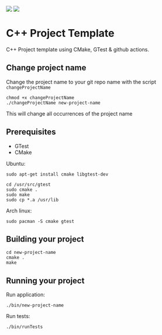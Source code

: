 ![](https://github.com/martenmh/cpp-project-template/workflows/CMakeCPP/badge.svg)
![](https://img.shields.io/badge/Made%20with-C%2B%2B-%23639AD2)

# C++ Project Template

C++ Project template using CMake, GTest & github actions.

## Change project name

Change the project name to your git repo name with the script
`changeProjectName`

```
chmod +x changeProjectName
./changeProjectName new-project-name
```

This will change all occurrences of the project name

## Prerequisites
* GTest
* CMake

Ubuntu:
```
sudo apt-get install cmake libgtest-dev 

cd /usr/src/gtest
sudo cmake .
sudo make
sudo cp *.a /usr/lib
```

Arch linux:
```
sudo pacman -S cmake gtest
```

## Building your project
```
cd new-project-name
cmake .
make
```

## Running your project
Run application:
```
./bin/new-project-name
```

Run tests:
```
./bin/runTests
```

